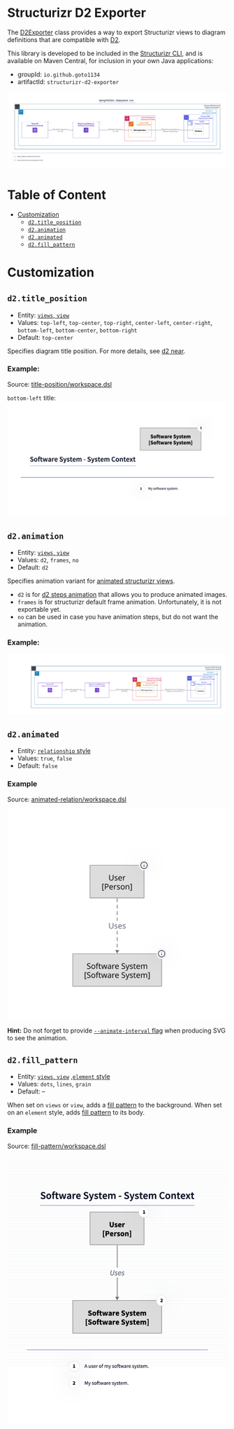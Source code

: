 # Structurizr D2 Exporter

The [D2Exporter](/lib/src/main/kotlin/io/github/goto1134/structurizr/export/d2/D2Exporter.kt) class provides a way
to export Structurizr views to diagram definitions that are compatible with [D2](https://d2lang.com).

This library is developed to be included in the [Structurizr CLI](https://github.com/structurizr/cli),
and is available on Maven Central, for inclusion in your own Java applications:

- groupId: `io.github.goto1134`
- artifactId: `structurizr-d2-exporter`

![amazon.png](examples/amazon.png)

# Table of Content
<!-- TOC -->
* [Customization](#customization)
  * [`d2.title_position`](#d2titleposition)
  * [`d2.animation`](#d2animation)
  * [`d2.animated`](#d2animated)
  * [`d2.fill_pattern`](#d2fillpattern)
<!-- TOC -->


# Customization

## `d2.title_position`

* Entity: [`views`, `view`](https://github.com/structurizr/dsl/blob/master/docs/language-reference.md#views)
* Values: `top-left`, `top-center`, `top-right`, `center-left`, `center-right`, `bottom-left`, `bottom-center`, `bottom-right`
* Default: `top-center`

Specifies diagram title position. For more details, see [d2 near](https://d2lang.com/tour/positions/#near).

### Example:

Source: [title-position/workspace.dsl](lib/src/test/resources/title-position/workspace.dsl)

`bottom-left` title:
![title-position.png](examples/title-position.png)

## `d2.animation`

* Entity: [`views`, `view`](https://github.com/structurizr/dsl/blob/master/docs/language-reference.md#views)
* Values: `d2`, `frames`, `no`
* Default: `d2`

Specifies animation variant for [animated structurizr views](https://github.com/structurizr/dsl/blob/master/docs/language-reference.md#animation).

* `d2` is for [d2 steps animation](https://d2lang.com/tour/steps) that allows you
to produce animated images.
* `frames` is for structurizr default frame animation.
Unfortunately, it is not exportable yet.
* `no` can be used in case you have animation steps, but do not want the animation.

### Example:

![amazon-animated.svg](examples/amazon-animated.svg)

## `d2.animated`

* Entity:  [`relationship` style](https://github.com/structurizr/dsl/blob/master/docs/language-reference.md#relationship-style)
* Values: `true`, `false`
* Default: `false`

### Example

Source: [animated-relation/workspace.dsl](lib/src/test/resources/animated-relation/workspace.dsl)

![animated-relation.svg](examples/animated-relation.svg)

**Hint:** Do not forget to provide [`--animate-interval` flag](https://d2lang.com/tour/composition-formats/) when
producing SVG to see the animation.

## `d2.fill_pattern`
* Entity: [`views`, `view`](https://github.com/structurizr/dsl/blob/master/docs/language-reference.md#views) ,[`element` style](https://github.com/structurizr/dsl/blob/master/docs/language-reference.md#element-style)
* Values: `dots`, `lines`, `grain`
* Default: –

When set on `views` or `view`, adds a [fill pattern](https://d2lang.com/tour/style/#fill-pattern) to the background.
When set on an `element` style, adds [fill pattern](https://d2lang.com/tour/style/#fill-pattern) to its body.

### Example

Source: [fill-pattern/workspace.dsl](lib/src/test/resources/fill-pattern/workspace.dsl)

![fill-pattern.png](examples/fill-pattern.png)
